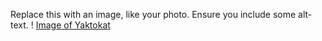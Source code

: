 Replace this with an image, like your photo. Ensure you include some alt-text.
! [Image of Yaktokat](https://octodex.github.com/images/yaktokat.png)
